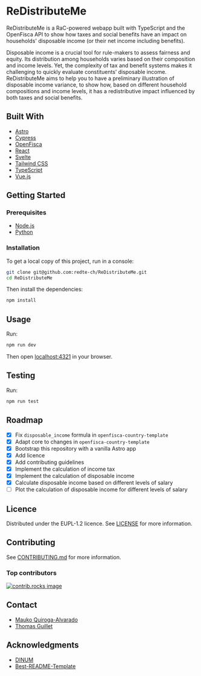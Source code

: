 # ReDistributeMe

ReDistributeMe is a RaC-powered webapp built with TypeScript and the OpenFisca
API to show how taxes and social benefits have an impact on households'
disposable income (or their net income including benefits).

Disposable income is a crucial tool for rule-makers to assess fairness and equity.
Its distribution among households varies based on their composition and income
levels. Yet, the complexity of tax and benefit systems makes it challenging to
quickly evaluate constituents’ disposable income. ReDistributeMe aims to help you
to have a preliminary illustration of disposable income variance, to show how,
based on different household compositions and income levels, it has a
redistributive impact influenced by both taxes and social benefits.

## Built With

- [Astro](https://astro.build/)
- [Cypress](https://www.cypress.io/)
- [OpenFisca](https://openfisca.org/)
- [React](https://reactjs.org/)
- [Svelte](https://svelte.dev/)
- [Tailwind CSS](https://tailwindcss.com/)
- [TypeScript](https://www.typescriptlang.org/)
- [Vue.js](https://vuejs.org/)

## Getting Started

### Prerequisites

- [Node.js](https://nodejs.org/)
- [Python](https://www.python.org/)

### Installation

To get a local copy of this project, run in a console:

```sh
git clone git@github.com:redte-ch/ReDistributeMe.git
cd ReDistributeMe
```

Then install the dependencies:

```sh
npm install
```

## Usage

Run:

```sh
npm run dev
```

Then open [localhost:4321](http://localhost:4321/) in your browser.

## Testing

Run:

```sh
npm run test
```

## Roadmap

- [x] Fix `disposable_income` formula in `openfisca-country-template`
- [x] Adapt core to changes in `openfisca-country-template`
- [x] Bootstrap this repository with a vanilla Astro app
- [x] Add licence
- [x] Add contributing guidelines
- [x] Implement the calculation of income tax
- [x] Implement the calculation of disposable income
- [x] Calculate disposable income based on different levels of salary
- [ ] Plot the calculation of disposable income for different levels of salary

## Licence

Distributed under the EUPL-1.2 licence. See [LICENSE](LICENSE) for more information.

## Contributing

See [CONTRIBUTING.md](CONTRIBUTING.md) for more information.

### Top contributors

<a href="https://github.com/redte-ch/ReDistributeMe/graphs/contributors">
  <img src="https://contrib.rocks/image?repo=redte-ch/ReDistributeMe" alt="contrib.rocks image" />
</a>

## Contact

- [Mauko Quiroga-Alvarado](https://www.linkedin.com/in/maukoquiroga/)
- [Thomas Guillet](https://www.linkedin.com/in/thomasguillet1234/)

## Acknowledgments

- [DINUM](https://www.numerique.gouv.fr/)
- [Best-README-Template](https://github.com/othneildrew/Best-README-Template)
